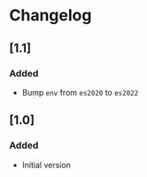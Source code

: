 # Changelog

## [1.1]
### Added
- Bump `env` from `es2020` to `es2022`

## [1.0]
### Added
- Initial version
